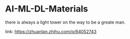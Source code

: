 # AI-ML-DL-Materials
there is  always a light tower on the way to be a greate man.


link: https://zhuanlan.zhihu.com/p/64052743
